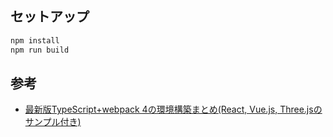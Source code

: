 ## セットアップ

```sh
npm install
npm run build
```

## 参考

- [最新版TypeScript+webpack 4の環境構築まとめ(React, Vue.js, Three.jsのサンプル付き)](https://ics.media/entry/16329/)
